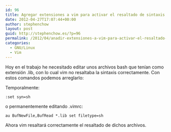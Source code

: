 ```yaml
---
id: 96
title: Agregar extensiones a vim para activar el resaltado de sintaxis
date: 2012-04-27T17:07:44+00:00
author: stephenchow
layout: post
guid: http://stephenchow.es/?p=96
permalink: /2012/04/anadir-extensiones-a-vim-para-activar-el-resaltado-de-sintaxis/
categories:
  - GNU/Linux
  - Vim
---
```

Hoy en el trabajo he necesitado editar unos archivos bash que tenían como extensión .lib, con lo cual vim no resaltaba la sintaxis correctamente. Con estos comandos podemos arreglarlo:
  
Temporalmente:
  
`:set syn=sh`
  
o permanentemente editando .vimrc:
  
`au BufNewFile,BufRead *.lib set filetype=sh`
  
Ahora vim resaltará correctamente el resaltado de dichos archivos.